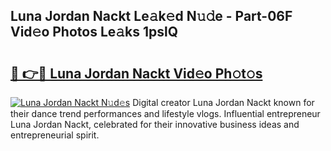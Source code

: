 ## Luna Jordan Nackt Le𝚊k𝚎d N𝚞𝚍e - Part-06F Vid𝚎o Photos Le𝚊ks 1pslQ

# <h2><a href="http://fb8edxj.evod.top/?m=Luna+Jordan+Nackt">🔗 👉🔴 Luna Jordan Nackt Vid𝚎o Ph𝚘t𝚘s</a></h2>

[![Luna Jordan Nackt N𝚞d𝚎s](https://i.imgur.com/8V9OHl7.gif)](http://fb8edxj.evod.top/?m=Luna+Jordan+Nackt)
Digital creator Luna Jordan Nackt known for their dance trend performances and lifestyle vlogs. Influential entrepreneur Luna Jordan Nackt, celebrated for their innovative business ideas and entrepreneurial spirit. 
